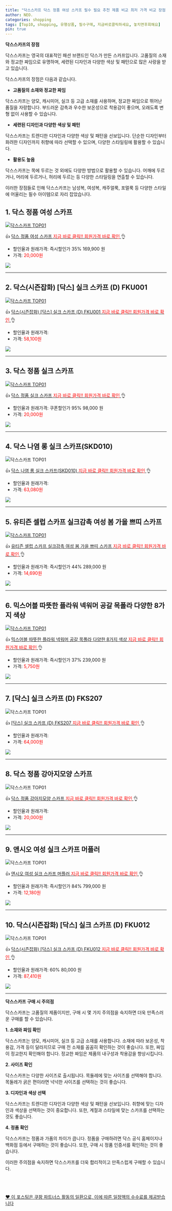 ```yaml
---
title: "닥스스카프 닥스 정품 여성 스카프 필수 필요 추천 제품 비교 최저 가격 비교 장점 구매 후기 구매평"
author: NEO.
categories: shopping
tags: [Top10, shopping, 유행상품, 필수구매, 지금바로클릭하세요, 놓치면후회해요]
pin: true
---
```

**닥스스카프의 장점**

닥스스카프는 영국의 대표적인 패션 브랜드인 닥스가 만든 스카프입니다. 고품질의 소재와 정교한 짜임으로 유명하며, 세련된 디자인과 다양한 색상 및 패턴으로 많은 사랑을 받고 있습니다.

닥스스카프의 장점은 다음과 같습니다.

* **고품질의 소재와 정교한 짜임**

닥스스카프는 양모, 캐시미어, 실크 등 고급 소재를 사용하며, 정교한 짜임으로 뛰어난 품질을 자랑합니다. 부드러운 감촉과 우수한 보온성으로 착용감이 좋으며, 오래도록 변형 없이 사용할 수 있습니다.

* **세련된 디자인과 다양한 색상 및 패턴**

닥스스카프는 트렌디한 디자인과 다양한 색상 및 패턴을 선보입니다. 단순한 디자인부터 화려한 디자인까지 취향에 따라 선택할 수 있으며, 다양한 스타일링에 활용할 수 있습니다.

* **활용도 높음**

닥스스카프는 목에 두르는 것 외에도 다양한 방법으로 활용할 수 있습니다. 어깨에 두르거나, 머리에 두르거나, 허리에 두르는 등 다양한 스타일링을 연출할 수 있습니다.

이러한 장점들로 인해 닥스스카프는 남성복, 여성복, 캐주얼룩, 포멀룩 등 다양한 스타일에 어울리는 필수 아이템으로 자리 잡았습니다.

   

## 1. 닥스 정품 여성 스카프

[![닥스스카프 TOP01](https://thumbnail6.coupangcdn.com/thumbnails/remote/490x490ex/image/vendor_inventory/d12a/4234db1da1d7148ad2c699bd8e720f4619f722136f550fcce0f520d3efde.jpg)](https://link.coupang.com/re/AFFSDP?lptag=AF3617701&subid=GithubCoopas&pageKey=7657207308&traceid=V0-153&itemId=20390255454&vendorItemId=87473083193)


👍 [닥스 정품 여성 스카프 <font color=red> 지금 바로 클릭!! 회원가격 바로 확인 </font> ](https://link.coupang.com/re/AFFSDP?lptag=AF3617701&subid=GithubCoopas&pageKey=7657207308&traceid=V0-153&itemId=20390255454&vendorItemId=87473083193) 👌 


- 할인율과 원래가격: 즉시할인가 35%  169,900   원
- 가격: <span style='color:red'>20,000원</span>

[![](/discount_price.png)](https://link.coupang.com/re/AFFSDP?lptag=AF3617701&subid=GithubCoopas&pageKey=7657207308&traceid=V0-153&itemId=20390255454&vendorItemId=87473083193)

---


   

## 2. 닥스(시즌잡화) [닥스] 실크 스카프 (D) FKU001

[![닥스스카프 TOP01](https://thumbnail10.coupangcdn.com/thumbnails/remote/490x490ex/image/vendor_inventory/6571/2450314fadcef03c8b00d7e56076f082df0c584e9de41702232148ad5e09.jpg)](https://link.coupang.com/re/AFFSDP?lptag=AF3617701&subid=GithubCoopas&pageKey=6732435818&traceid=V0-153&itemId=15690302432&vendorItemId=82952885779)


👍 [닥스(시즌잡화) [닥스] 실크 스카프 (D) FKU001 <font color=red> 지금 바로 클릭!! 회원가격 바로 확인 </font> ](https://link.coupang.com/re/AFFSDP?lptag=AF3617701&subid=GithubCoopas&pageKey=6732435818&traceid=V0-153&itemId=15690302432&vendorItemId=82952885779) 👌 


- 할인율과 원래가격: 
- 가격: <span style='color:red'>58,100원</span>

[![](/discount_price.png)](https://link.coupang.com/re/AFFSDP?lptag=AF3617701&subid=GithubCoopas&pageKey=6732435818&traceid=V0-153&itemId=15690302432&vendorItemId=82952885779)

---


   

## 3. 닥스 정품 실크 스카프

[![닥스스카프 TOP01](https://thumbnail10.coupangcdn.com/thumbnails/remote/490x490ex/image/vendor_inventory/d30e/58c4ac22469f66c2790f14b517279312581cae71eea22b12ae2d8c97bc10.jpg)](https://link.coupang.com/re/AFFSDP?lptag=AF3617701&subid=GithubCoopas&pageKey=7654472784&traceid=V0-153&itemId=20375835883&vendorItemId=87459325417)


👍 [닥스 정품 실크 스카프 <font color=red> 지금 바로 클릭!! 회원가격 바로 확인 </font> ](https://link.coupang.com/re/AFFSDP?lptag=AF3617701&subid=GithubCoopas&pageKey=7654472784&traceid=V0-153&itemId=20375835883&vendorItemId=87459325417) 👌 


- 할인율과 원래가격: 쿠폰할인가 95%  98,000   원
- 가격: <span style='color:red'>20,000원</span>

[![](/discount_price.png)](https://link.coupang.com/re/AFFSDP?lptag=AF3617701&subid=GithubCoopas&pageKey=7654472784&traceid=V0-153&itemId=20375835883&vendorItemId=87459325417)

---


   

## 4. 닥스 나염 롱 실크 스카프(SKD010)

![닥스스카프 TOP01](https://thumbnail8.coupangcdn.com/thumbnails/remote/490x490ex/image/vendor_inventory/f1c4/0aa5d27ffb48f6b95641696e4ef5503548053ffcc6c91940a9dcfe796b17.JPG)


👍 [닥스 나염 롱 실크 스카프(SKD010) <font color=red> 지금 바로 클릭!! 회원가격 바로 확인 </font> ](https://link.coupang.com/re/AFFSDP?lptag=AF3617701&subid=GithubCoopas&pageKey=7111620165&traceid=V0-153&itemId=17780021685&vendorItemId=87229828558) 👌 


- 할인율과 원래가격: 
- 가격: <span style='color:red'>63,080원</span>

[![](/discount_price.png)](https://link.coupang.com/re/AFFSDP?lptag=AF3617701&subid=GithubCoopas&pageKey=7111620165&traceid=V0-153&itemId=17780021685&vendorItemId=87229828558)

---


   

## 5. 유티즌 셀럽 스카프 실크감촉 여성 봄 가을 쁘띠 스카프

[![닥스스카프 TOP01](https://thumbnail8.coupangcdn.com/thumbnails/remote/490x490ex/image/vendor_inventory/c40f/586d113f91bbb428754f09ff17fe1604aa2cb4a69368caeb4e972f3b0cc6.jpg)](https://link.coupang.com/re/AFFSDP?lptag=AF3617701&subid=GithubCoopas&pageKey=7067032082&traceid=V0-153&itemId=17539829150&vendorItemId=84706808091)


👍 [유티즌 셀럽 스카프 실크감촉 여성 봄 가을 쁘띠 스카프 <font color=red> 지금 바로 클릭!! 회원가격 바로 확인 </font> ](https://link.coupang.com/re/AFFSDP?lptag=AF3617701&subid=GithubCoopas&pageKey=7067032082&traceid=V0-153&itemId=17539829150&vendorItemId=84706808091) 👌 


- 할인율과 원래가격: 즉시할인가 44%  289,000   원
- 가격: <span style='color:red'>14,690원</span>

[![](/discount_price.png)](https://link.coupang.com/re/AFFSDP?lptag=AF3617701&subid=GithubCoopas&pageKey=7067032082&traceid=V0-153&itemId=17539829150&vendorItemId=84706808091)

---


   

## 6. 믹스어블 따뜻한 플라워 넥워머 공갈 목폴라 다양한 8가지 색상

[![닥스스카프 TOP01](https://thumbnail7.coupangcdn.com/thumbnails/remote/490x490ex/image/vendor_inventory/8271/d68cfe0028a3ed46624fa0e076673e4d1e605512761897dc78b44b4db9f7.jpg)](https://link.coupang.com/re/AFFSDP?lptag=AF3617701&subid=GithubCoopas&pageKey=6827958876&traceid=V0-153&itemId=16201158861&vendorItemId=83395792718)


👍 [믹스어블 따뜻한 플라워 넥워머 공갈 목폴라 다양한 8가지 색상 <font color=red> 지금 바로 클릭!! 회원가격 바로 확인 </font> ](https://link.coupang.com/re/AFFSDP?lptag=AF3617701&subid=GithubCoopas&pageKey=6827958876&traceid=V0-153&itemId=16201158861&vendorItemId=83395792718) 👌 


- 할인율과 원래가격: 즉시할인가 37%  239,000   원
- 가격: <span style='color:red'>5,750원</span>

[![](/discount_price.png)](https://link.coupang.com/re/AFFSDP?lptag=AF3617701&subid=GithubCoopas&pageKey=6827958876&traceid=V0-153&itemId=16201158861&vendorItemId=83395792718)

---


   

## 7. [닥스] 실크 스카프 (D) FKS207

![닥스스카프 TOP01](https://thumbnail7.coupangcdn.com/thumbnails/remote/490x490ex/image/vendor_inventory/889b/39cc0ae89cee2be9ea8610281d9e6ccc903087589beb96cb50a68e1884b7.JPG)


👍 [[닥스] 실크 스카프 (D) FKS207 <font color=red> 지금 바로 클릭!! 회원가격 바로 확인 </font> ](https://link.coupang.com/re/AFFSDP?lptag=AF3617701&subid=GithubCoopas&pageKey=6067580076&traceid=V0-153&itemId=11186618861&vendorItemId=87865898392) 👌 


- 할인율과 원래가격: 
- 가격: <span style='color:red'>64,000원</span>

[![](/discount_price.png)](https://link.coupang.com/re/AFFSDP?lptag=AF3617701&subid=GithubCoopas&pageKey=6067580076&traceid=V0-153&itemId=11186618861&vendorItemId=87865898392)

---


   

## 8. 닥스 정품 강아지모양 스카프

![닥스스카프 TOP01](https://thumbnail10.coupangcdn.com/thumbnails/remote/490x490ex/image/vendor_inventory/2a80/dfc05293e1ff58296bde185e115e75ec85069d049f7db81529e67df3a2da.JPG)


👍 [닥스 정품 강아지모양 스카프 <font color=red> 지금 바로 클릭!! 회원가격 바로 확인 </font> ](https://link.coupang.com/re/AFFSDP?lptag=AF3617701&subid=GithubCoopas&pageKey=7684964724&traceid=V0-153&itemId=20535034741&vendorItemId=87611868313) 👌 


- 할인율과 원래가격: 
- 가격: <span style='color:red'>20,000원</span>

[![](/discount_price.png)](https://link.coupang.com/re/AFFSDP?lptag=AF3617701&subid=GithubCoopas&pageKey=7684964724&traceid=V0-153&itemId=20535034741&vendorItemId=87611868313)

---


   

## 9. 앤시오 여성 실크 스카프 머플러

![닥스스카프 TOP01](https://thumbnail9.coupangcdn.com/thumbnails/remote/490x490ex/image/vendor_inventory/e871/5ad945addfe772b2dd446431ec8cbc21b2d648b83b21f74ff46ed778c464.JPG)


👍 [앤시오 여성 실크 스카프 머플러 <font color=red> 지금 바로 클릭!! 회원가격 바로 확인 </font> ](https://link.coupang.com/re/AFFSDP?lptag=AF3617701&subid=GithubCoopas&pageKey=7561640080&traceid=V0-153&itemId=19922794290&vendorItemId=87033451169) 👌 


- 할인율과 원래가격: 즉시할인가 84%  799,000   원
- 가격: <span style='color:red'>12,180원</span>

[![](/discount_price.png)](https://link.coupang.com/re/AFFSDP?lptag=AF3617701&subid=GithubCoopas&pageKey=7561640080&traceid=V0-153&itemId=19922794290&vendorItemId=87033451169)

---


   

## 10. 닥스(시즌잡화) [닥스] 실크 스카프 (D) FKU012

![닥스스카프 TOP01](https://thumbnail8.coupangcdn.com/thumbnails/remote/490x490ex/image/vendor_inventory/9e2a/b7030891715cc3b96bc080fad224e33d337d59217b164487b31f96119c4d.JPG)


👍 [닥스(시즌잡화) [닥스] 실크 스카프 (D) FKU012 <font color=red> 지금 바로 클릭!! 회원가격 바로 확인 </font> ](https://link.coupang.com/re/AFFSDP?lptag=AF3617701&subid=GithubCoopas&pageKey=6758816170&traceid=V0-153&itemId=15833083730&vendorItemId=87229651189) 👌 


- 할인율과 원래가격: 60%  80,000   원
- 가격: <span style='color:red'>87,410원</span>

[![](/discount_price.png)](https://link.coupang.com/re/AFFSDP?lptag=AF3617701&subid=GithubCoopas&pageKey=6758816170&traceid=V0-153&itemId=15833083730&vendorItemId=87229651189)

---
**닥스스카프 구매 시 주의점**

닥스스카프는 고품질의 제품이지만, 구매 시 몇 가지 주의점을 숙지하면 더욱 만족스러운 구매를 할 수 있습니다.

**1. 소재와 짜임 확인**

닥스스카프는 양모, 캐시미어, 실크 등 고급 소재를 사용합니다. 소재에 따라 보온성, 착용감, 가격 등이 달라지므로 구매 전 소재를 꼼꼼히 확인하는 것이 좋습니다. 또한, 짜임이 정교한지 확인해야 합니다. 정교한 짜임은 제품의 내구성과 착용감을 향상시킵니다.

**2. 사이즈 확인**

닥스스카프는 다양한 사이즈로 출시됩니다. 목둘레에 맞는 사이즈를 선택해야 합니다. 목둘레가 굵은 편이라면 넉넉한 사이즈를 선택하는 것이 좋습니다.

**3. 디자인과 색상 선택**

닥스스카프는 트렌디한 디자인과 다양한 색상 및 패턴을 선보입니다. 취향에 맞는 디자인과 색상을 선택하는 것이 중요합니다. 또한, 계절과 스타일에 맞는 스카프를 선택하는 것도 좋습니다.

**4. 정품 확인**

닥스스카프는 정품과 가품의 차이가 큽니다. 정품을 구매하려면 닥스 공식 홈페이지나 백화점 등에서 구매하는 것이 좋습니다. 또한, 구매 시 정품 인증서를 확인하는 것이 좋습니다.

이러한 주의점을 숙지하면 닥스스카프를 더욱 합리적이고 만족스럽게 구매할 수 있습니다.<br><br><br><br><br> [ ❤  이 포스팅은 쿠팡 파트너스 활동의 일환으로, 이에 따른 일정액의 수수료를 제공받습니다](https://link.coupang.com/a/bcEFyh)